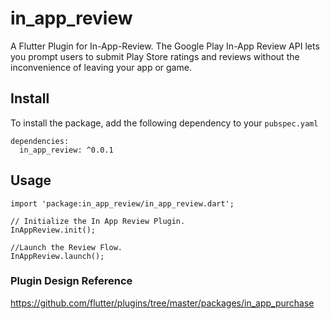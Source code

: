 # in_app_review

A Flutter Plugin for In-App-Review. The Google Play In-App Review API lets you prompt users to submit Play Store ratings and reviews without the inconvenience of leaving your app or game.

## Install
To install the package, add the following dependency to your `pubspec.yaml`
```
dependencies:
  in_app_review: ^0.0.1
```

## Usage

```
import 'package:in_app_review/in_app_review.dart';

// Initialize the In App Review Plugin.
InAppReview.init();

//Launch the Review Flow.
InAppReview.launch();
```

### Plugin Design Reference
https://github.com/flutter/plugins/tree/master/packages/in_app_purchase
